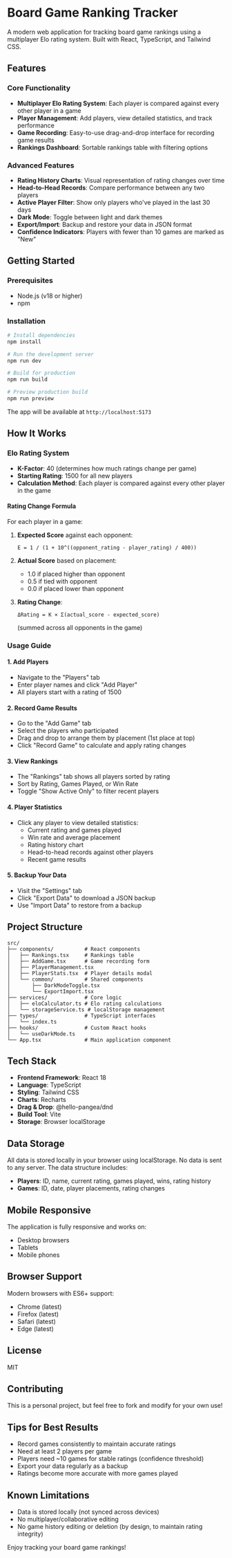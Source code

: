 # Board Game Ranking Tracker

A modern web application for tracking board game rankings using a multiplayer Elo rating system. Built with React, TypeScript, and Tailwind CSS.

## Features

### Core Functionality
- **Multiplayer Elo Rating System**: Each player is compared against every other player in a game
- **Player Management**: Add players, view detailed statistics, and track performance
- **Game Recording**: Easy-to-use drag-and-drop interface for recording game results
- **Rankings Dashboard**: Sortable rankings table with filtering options

### Advanced Features
- **Rating History Charts**: Visual representation of rating changes over time
- **Head-to-Head Records**: Compare performance between any two players
- **Active Player Filter**: Show only players who've played in the last 30 days
- **Dark Mode**: Toggle between light and dark themes
- **Export/Import**: Backup and restore your data in JSON format
- **Confidence Indicators**: Players with fewer than 10 games are marked as "New"

## Getting Started

### Prerequisites
- Node.js (v18 or higher)
- npm

### Installation

```bash
# Install dependencies
npm install

# Run the development server
npm run dev

# Build for production
npm run build

# Preview production build
npm run preview
```

The app will be available at `http://localhost:5173`

## How It Works

### Elo Rating System

- **K-Factor**: 40 (determines how much ratings change per game)
- **Starting Rating**: 1500 for all new players
- **Calculation Method**: Each player is compared against every other player in the game

#### Rating Change Formula

For each player in a game:

1. **Expected Score** against each opponent:
   ```
   E = 1 / (1 + 10^((opponent_rating - player_rating) / 400))
   ```

2. **Actual Score** based on placement:
   - 1.0 if placed higher than opponent
   - 0.5 if tied with opponent
   - 0.0 if placed lower than opponent

3. **Rating Change**:
   ```
   ΔRating = K × Σ(actual_score - expected_score)
   ```
   (summed across all opponents in the game)

### Usage Guide

#### 1. Add Players
- Navigate to the "Players" tab
- Enter player names and click "Add Player"
- All players start with a rating of 1500

#### 2. Record Game Results
- Go to the "Add Game" tab
- Select the players who participated
- Drag and drop to arrange them by placement (1st place at top)
- Click "Record Game" to calculate and apply rating changes

#### 3. View Rankings
- The "Rankings" tab shows all players sorted by rating
- Sort by Rating, Games Played, or Win Rate
- Toggle "Show Active Only" to filter recent players

#### 4. Player Statistics
- Click any player to view detailed statistics:
  - Current rating and games played
  - Win rate and average placement
  - Rating history chart
  - Head-to-head records against other players
  - Recent game results

#### 5. Backup Your Data
- Visit the "Settings" tab
- Click "Export Data" to download a JSON backup
- Use "Import Data" to restore from a backup

## Project Structure

```
src/
├── components/          # React components
│   ├── Rankings.tsx     # Rankings table
│   ├── AddGame.tsx      # Game recording form
│   ├── PlayerManagement.tsx
│   ├── PlayerStats.tsx  # Player details modal
│   └── common/          # Shared components
│       ├── DarkModeToggle.tsx
│       └── ExportImport.tsx
├── services/            # Core logic
│   ├── eloCalculator.ts # Elo rating calculations
│   └── storageService.ts # localStorage management
├── types/               # TypeScript interfaces
│   └── index.ts
├── hooks/               # Custom React hooks
│   └── useDarkMode.ts
└── App.tsx              # Main application component
```

## Tech Stack

- **Frontend Framework**: React 18
- **Language**: TypeScript
- **Styling**: Tailwind CSS
- **Charts**: Recharts
- **Drag & Drop**: @hello-pangea/dnd
- **Build Tool**: Vite
- **Storage**: Browser localStorage

## Data Storage

All data is stored locally in your browser using localStorage. No data is sent to any server. The data structure includes:

- **Players**: ID, name, current rating, games played, wins, rating history
- **Games**: ID, date, player placements, rating changes

## Mobile Responsive

The application is fully responsive and works on:
- Desktop browsers
- Tablets
- Mobile phones

## Browser Support

Modern browsers with ES6+ support:
- Chrome (latest)
- Firefox (latest)
- Safari (latest)
- Edge (latest)

## License

MIT

## Contributing

This is a personal project, but feel free to fork and modify for your own use!

## Tips for Best Results

- Record games consistently to maintain accurate ratings
- Need at least 2 players per game
- Players need ~10 games for stable ratings (confidence threshold)
- Export your data regularly as a backup
- Ratings become more accurate with more games played

## Known Limitations

- Data is stored locally (not synced across devices)
- No multiplayer/collaborative editing
- No game history editing or deletion (by design, to maintain rating integrity)

Enjoy tracking your board game rankings!
